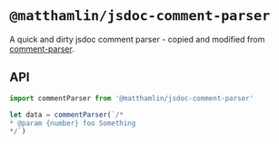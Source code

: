 # `@matthamlin/jsdoc-comment-parser`

A quick and dirty jsdoc comment parser - copied and modified from
[comment-parser](https://github.com/syavorsky/comment-parser).

## API

```js
import commentParser from '@matthamlin/jsdoc-comment-parser'

let data = commentParser(`/*
* @param {number} foo Something
*/`)
```
